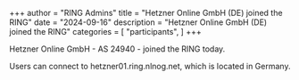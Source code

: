 +++
author = "RING Admins"
title = "Hetzner Online GmbH (DE) joined the RING"
date = "2024-09-16"
description = "Hetzner Online GmbH (DE) joined the RING"
categories = [
    "participants",
]
+++

Hetzner Online GmbH - AS 24940 - joined the RING today.

> 

Users can connect to hetzner01.ring.nlnog.net, which is located in Germany.
